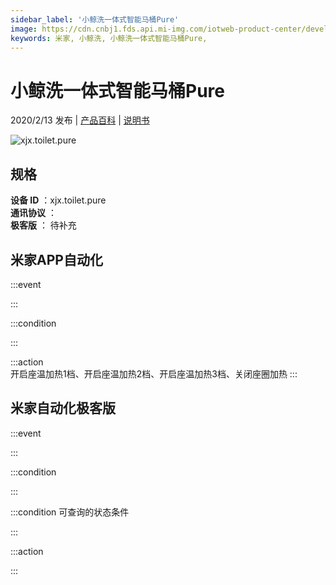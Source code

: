```yaml
---
sidebar_label: '小鲸洗一体式智能马桶Pure'
image: https://cdn.cnbj1.fds.api.mi-img.com/iotweb-product-center/developer_1576571370360de4wv1FN.png?GalaxyAccessKeyId=AKVGLQWBOVIRQ3XLEW&Expires=9223372036854775807&Signature=052jgZLiCzPIYIu0Vqf8i/pKVpo=
keywords: 米家, 小鲸洗, 小鲸洗一体式智能马桶Pure, 
---
```

# 小鲸洗一体式智能马桶Pure

2020/2/13 发布 | [产品百科](https://home.mi.com/webapp/content/baike/product/index.html?model=xjx.toilet.pure/) | [说明书](https://home.mi.com/views/introduction.html?model=xjx.toilet.pure&region=cn)

![xjx.toilet.pure](https://cdn.cnbj1.fds.api.mi-img.com/iotweb-product-center/developer_1576571370360de4wv1FN.png?GalaxyAccessKeyId=AKVGLQWBOVIRQ3XLEW&Expires=9223372036854775807&Signature=052jgZLiCzPIYIu0Vqf8i/pKVpo=)

## 规格  
> 
**设备 ID** ：xjx.toilet.pure  
**通讯协议** ：  
**极客版**  ： 待补充 


## 米家APP自动化  

:::event  

:::

:::condition  

:::

:::action   
开启座温加热1档、开启座温加热2档、开启座温加热3档、关闭座圈加热
:::

## 米家自动化极客版  

:::event  

:::

:::condition  

:::

:::condition 可查询的状态条件  

:::

:::action  

:::

        

